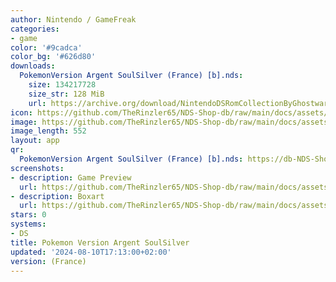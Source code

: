 ```yaml
---
author: Nintendo / GameFreak
categories:
- game
color: '#9cadca'
color_bg: '#626d80'
downloads:
  PokemonVersion Argent SoulSilver (France) [b].nds:
    size: 134217728
    size_str: 128 MiB
    url: https://archive.org/download/NintendoDSRomCollectionByGhostware/PokemonVersion%20Argent%20SoulSilver%20%28France%29%20%5Bb%5D.nds
icon: https://github.com/TheRinzler65/NDS-Shop-db/raw/main/docs/assets/images/icons/pokemonargent.png
image: https://github.com/TheRinzler65/NDS-Shop-db/raw/main/docs/assets/images/icons/pokemonargent.png
image_length: 552
layout: app
qr:
  PokemonVersion Argent SoulSilver (France) [b].nds: https://db-NDS-Shop-db.netlify.app/assets/images/qr/pokemonversion-argent-soulsilver-france-b-nds.png
screenshots:
- description: Game Preview
  url: https://github.com/TheRinzler65/NDS-Shop-db/raw/main/docs/assets/images/screenshots/pokemonargent/pokemonargent.png
- description: Boxart
  url: https://github.com/TheRinzler65/NDS-Shop-db/raw/main/docs/assets/images/boxart/PokemonVersion%20Argent%20SoulSilver%20(France)%20%5Bb%5D.nds).png
stars: 0
systems:
- DS
title: Pokemon Version Argent SoulSilver
updated: '2024-08-10T17:13:00+02:00'
version: (France)
---
```

